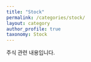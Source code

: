 ```yaml
---
title: "Stock"
permalink: /categories/stock/
layout: category
author_profile: true
taxonomy: Stock
---
```


주식 관련 내용입니다.
